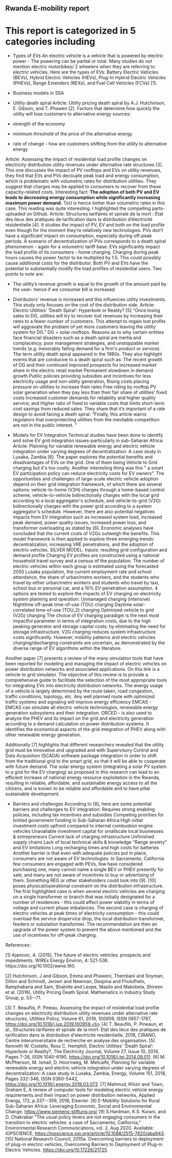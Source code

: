 ## Rwanda E-mobility report
# This report is categorized in 5 categories including
- Types of EVs
An electric vehicle is a vehicle that is powered by electric power - The powering can be partial or total. 
Many studies do not mention electric motorbikes/ 2 wheelers when they are referring to electric vehicles.
Here are the types of EVs: Battery Electric Vehicles (BEVs), Hybrid Electric Vehicles (HEVs), Plug-In Hybrid Electric Vehicles (PHEVs), Range Extenders (REXs), and Fuel Cell Vehicles (FCVs) [1].

- Business models in SSA


- Utility death spiral
Article: Utility pricing death spiral by A.J. Hutchinson, E. Gibson, and T. Phawen [2].
Factors that determine how quickly the utility will lose customers to alternative energy sources:
- strength of the economy
- minimum threshold of the price of the alternative energy
- rate of change - how are customers shifting from the utility to alternative energy

Article: Assessing the impact of residential load profile changes on electricity distribution utility revenues under alternative rate structures [3]. This one discusses the impact of PV rooftops and EVs on utility revenues, they find that EVs and PVs decouple peak load and energy consumption, which is problematic with volumetric rates for distribution utilities. They suggest that charges may be applied to consumers to recover from these capacity-related costs. Interesting fact: **The adoption of both PV and EV leads to decreasing energy consumption while significantly increasing maximum power demand.** 
ToU is hence better than volumetric rates in this case.
This reading was quite interesting. I highlighted the compelling parts- uploaded on Github.
Article: Structures tarifaires et spirale de la mort : État des lieux des pratiques de tarification dans la distribution d’électricité résidentielle [4].
It studies the impact of PV, EV and both on the load profile even though for the moment they’re relatively new technologies.
PVs don’t have a significant impact on consumption, especially during off-peak periods.
A scenario of decentralization of PVs corresponds to a death spiral phenomenon - again for a volumetric tariff base.
EVs significantly impact the load profile of its consumers - home charging.
Charging during peak hours causes the power factor to be multiplied by 1.5. This could possibly cause additional costs for the distributor.
Both PV  and EVs have the potential to substantially modify the load profiles of residential users.
Two points to note are:
- The utility’s revenue growth is equal to the growth of the amount paid by the user- hence if we consumer bill is increased 
- Distributors’ revenue is increased and this influences utility investments.
This study only focuses on the cost of the distribution side.
Article: Electric Utilities’ ‘Death Spiral’: Hyperbole or Reality? [5]
“Once losing sales to DG, utilities will try to recover lost revenues by increasing their rates to a fewer number of customers. This attempt to regain lost profits will aggravate the problem of yet more customers leaving the utility system for DG.”
DG = solar rooftops.
Reasons as to why certain entities face financial disasters such as a death spiral are inertia and complacency, poor management strategies, and unstoppable market trends (e.g. inexorably falling demand for a firm's product or service).
The term utility death spiral appeared in the 1980s.
They also highlight events that are conducive to a death spiral such as:
The recent growth of DG and their continued improved prospects for increased market share in the electric retail market
Permanent slowdown in demand growth
Public policies providing subsidies and incentives for less electricity usage and non-utility generation,
Rising costs placing pressure on utilities to increase their rates
Free riding by rooftop PV solar generation when they pay less than their fair share of utilities’ fixed costs
Increased customer demands for reliability and higher quality service; and
Higher ratio of fixed to variable costs that limits short-term cost savings from reduced sales.
They share that it’s important of a  rate design to avoid facing a death spiral.
“Finally, this article warns regulators that overprotecting utilities from the inevitable competition are not in the public interest. ”

- Models for EV Integration
Technical studies have been done to identify and solve EV grid integration issues-particularly in sub-Saharan Africa:
Article: Planning for variable renewable energy and electric vehicle integration under varying degrees of decentralization: A case study in Lusaka, Zambia [6]. 
The paper explores the potential benefits and disadvantages of EVs on the grid. One of them being Vehicle to Grid charging but it's too costly. Another interesting thing was this " a smart EV participation policy can reduce electricity costs for EV owners". The opportunities and challenges of large-scale electric vehicle adoption depend on their grid integration framework, of which there are several options: vehicle-to-home (V2H) charges through a home-based control scheme, vehicle-to-vehicle bidirectionally charges with the local grid according to a local aggregator's schedule, and vehicle-to-grid (V2G) bidirectionally charges with the power grid according to a system aggregator's schedule.
However, there are also potential negatives impacts from EV integration such as increased system load, increased peak demand, power quality issues, increased power loss, and transformer overloading as stated by [6].
Economic analyses have concluded that the current costs of V2Gs outweigh the benefits.
This model framework is then applied to explore three emerging trends: decentralization, increasing VRE penetrations, and the adoption of electric vehicles.
SILVER MODEL:
Inputs:
resulting grid configuration and demand profile
Charging EV profiles are constructed using a national household travel survey and a census of the population. The number of electric vehicles within each group is estimated using the forecasted 2050 Lusaka population, the current employment rate and school attendance, the share of urban/metro workers, and the students who travel by either urban/metro workers and students who travel by taxi, school bus or personal car, and a 10% EV penetration assumption.
 4 options are tested to explore the impacts of EV charging on electricity system planning and operation:
Unmanaged charging (intensive)
Nighttime off-peak time-of-use (TOU) charging
Daytime solar-correlated time-of-use (TOU_2) charging
Optimized vehicle to grid (V2G) charging
The choice of EV charging paradigm is the next most impactful parameter in terms of integration costs, due to the high peaking generator and storage capital costs; by eliminating the need for storage infrastructure, V2G charging reduces system infrastructure costs significantly.
However, mobility patterns and electric vehicles charging/discharging constraints are uncertain, as demonstrated by the diverse range of EV algorithms within the literature.

Another paper [7] presents a review of the many simulation tools that have been reported for modeling and managing the impact of electric vehicles on power distribution networks and associated applications. 
On this link is a vehicle to grid simulator.
The objective of this review is to provide a comprehensive guide to facilitate the selection of the most appropriate tools for integrating EVs into electricity distribution networks.
The energy usage of a vehicle is largely determined by the route taken, road congestion, traffic conditions, topology, etc. Any well planned route with optimized traffic systems and signaling will improve energy efficiency
EMCAS -  EMCAS can simulate all electric vehicle technologies, renewable energy generation subsystems and their integration.
ORCED -  is also used to analyze the PHEV and its impact on the grid and electricity generation according to a demand calculation on power distribution systems. It identifies the economical aspects of the grid integration of PHEV along with other renewable energy generation. 

Additionally [7] highlights that different researchers revealed that the utility grid must be innovative and upgraded and with Supervisory Control and Data Acquisition (SCADA) software package integration in order to shift from the traditional grid to the smart grid, so that it will be able to cooperate with future demand.
The solar energy system (integrating a solar PV system to a grid for the EV charging) as proposed in this research can lead to an efficient increase of national energy resource exploitation in the Rwanda, resulting in reliable, affordable, and sustainable energy access to all the citizens, and is known to be reliable and affordable and to have pillar sustainable development.

- Barriers and challenges
According to [8], here are some potential barriers and challenges to EV integration:
Requires strong enabling policies, including tax incentives and subsidies
Competing priorities for limited government funding in Sub-Saharan Africa
High initial investment costs upfront compared to internal combustion engine vehicles
Unavailable investment capital for smallscale local businesses & entrepreneurs
Current lack of charging infrastructure
Unfinished supply chains 
Lack of local technical skills & knowledge
“Range anxiety” and EV limitations 
Long recharging times and high costs for batteries
 Another barrier is that even with adequate policies put in place, consumers are not aware of EV technologies.
In Sacramento, California few consumers are engaged with PEVs, few have considered purchasing one, many cannot name a single BEV or PHEV presently for sale, and many are not aware of incentives to buy or advertising of them. Something REG or other stakeholders could look into [9].
[10] poses physical/operational constraint on the distribution infrastructure. The first highlighted case is when several electric vehicles are charging on a single transformer or branch that was initially designated for a number of residences - this could affect power stability in terms of voltage and current phase imbalances. The second case is charging of electric vehicles at peak times of electricity consumption - this could overload the service dropervice drop, the local distribution transformer, feeders or substation transformer. The recommendation are then an upgrade of the power system to prevent the above mentioned and the use of incentives for off-peak charging.
 
References:

<p>[1] Ajanovic, A. (2015), The future of electric vehicles: prospects and impediments. WIREs Energy Environ, 4: 521-536. https://doi.org/10.1002/wene.160.</p> 
[2] Hutchinson, J and Gibson, Emma and Phaweni, Thembani and Snyman, Dillon and Schmidt, Jeroen and Newman, Despina and Fhulufhelo, Ramphabana and Sam, Shalotte and Leope, Masilo and Makobela, Shireen et al. (2016), Utility Pricing Death Spiral. Mathematics in Industry Study Group, p. 53--71.</p>

[3] T. Beaufils, P. Pineau, Assessing the impact of residential load profile changes on electricity distribution utility revenues under alternative rate structures, Utilities Policy,
Volume 61, 2019, 100959, ISSN 0957-1787, https://doi.org/10.1016/j.jup.2019.100959.<b>
 [4] T. Beaufils, P. Pineaun, et al., Structures tarifaires et spirale de la mort: Etat des lieux des pratiques de tarification dans la distribution d'electricite residentielle, 2018, CIRANO, Centre interuniversitaire de recherche en analyse des organisation.
[5] Kenneth W. Costello, Ross C. Hemphill, Electric Utilities’ ‘Death Spiral’: Hyperbole or Reality?, The Electricity Journal, Volume 27, Issue 10, 2014, Pages 7-26, ISSN 1040-6190,
https://doi.org/10.1016/j.tej.2014.09.011.
[6] M. McPherson, M. Ismail, D. Hoornweg, M. Metcalfe, Planning for variable renewable energy and electric vehicle integration under varying degrees of decentralization: A case study in Lusaka, Zambia, Energy, Volume 151, 2018, Pages 332-346, ISSN 0360-5442,
https://doi.org/10.1016/j.energy.2018.03.073.
[7] Mahmud, Khizir and Town, Graham E, A review of computer tools for modeling electric vehicle energy requirements and their impact on power distribution networks, Applied Energy, 172, p.337--359, 2016, Elsevier.
[8] E-Mobility Solutions for Rural Sub-Saharan Africa: Leveraging Economic, Social and Environmental Change, https://www.siemens-stiftung.org/
[9] S.Hardman, K.S. Kurani, and D. Chakrabar "The usual policy levers are not engaging consumers in the transition to electric vehicles: a case of Sacramento, California," Environmental Research Communications, vol. 2, Aug 2020. 
Available: IOPSCIENCE, https://iopscience.iop.org/article/10.1088/2515-7620/aba943.
[10] National Research Council, 2015a. Overcoming barriers to deployment of plug-in electric vehicles, Overcoming Barriers to Deployment of Plug-in Electric Vehicles. https://doi.org/10.17226/21725.












